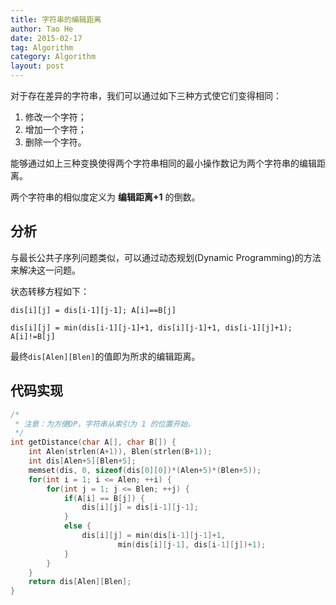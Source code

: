 ```yaml
---
title: 字符串的编辑距离
author: Tao He
date: 2015-02-17
tag: Algorithm
category: Algorithm
layout: post
---
```


对于存在差异的字符串，我们可以通过如下三种方式使它们变得相同：

1. 修改一个字符；
2. 增加一个字符；
3. 删除一个字符。

能够通过如上三种变换使得两个字符串相同的最小操作数记为两个字符串的编辑距离。

两个字符串的相似度定义为 **编辑距离+1** 的倒数。

<!--more-->

分析
-----

与最长公共子序列问题类似，可以通过动态规划(Dynamic Programming)的方法来解决这一问题。

状态转移方程如下：

    dis[i][j] = dis[i-1][j-1]; A[i]==B[j]

    dis[i][j] = min(dis[i-1][j-1]+1, dis[i][j-1]+1, dis[i-1][j]+1); A[i]!=B[j]

最终`dis[Alen][Blen]`的值即为所求的编辑距离。

代码实现
---------

~~~cpp
/*
 * 注意：为方便DP，字符串从索引为 1 的位置开始。
 */
int getDistance(char A[], char B[]) {
    int Alen(strlen(A+1)), Blen(strlen(B+1));
    int dis[Alen+5][Blen+5];
    memset(dis, 0, sizeof(dis[0][0])*(Alen+5)*(Blen+5));
    for(int i = 1; i <= Alen; ++i) {
        for(int j = 1; j <= Blen; ++j) {
            if(A[i] == B[j]) {
                dis[i][j] = dis[i-1][j-1];
            }
            else {
                dis[i][j] = min(dis[i-1][j-1]+1,
                        min(dis[i][j-1], dis[i-1][j])+1);
            }
        }
    }
    return dis[Alen][Blen];
}
~~~



